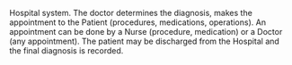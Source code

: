 Hospital system. 
The doctor determines the diagnosis, 
makes the appointment to the Patient (procedures, medications, operations).
An appointment can be done by a Nurse (procedure, medication) or a Doctor (any appointment). 
The patient may be discharged from the Hospital and the final diagnosis is recorded.
